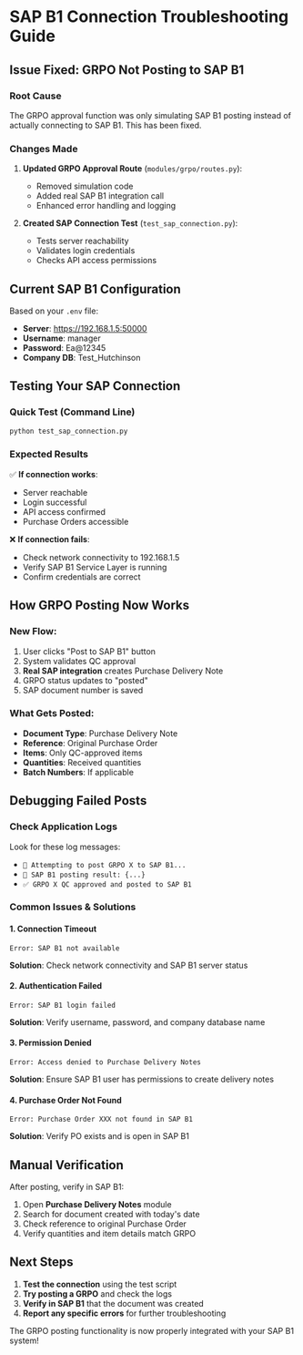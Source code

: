# SAP B1 Connection Troubleshooting Guide

## Issue Fixed: GRPO Not Posting to SAP B1

### Root Cause
The GRPO approval function was only simulating SAP B1 posting instead of actually connecting to SAP B1. This has been fixed.

### Changes Made
1. **Updated GRPO Approval Route** (`modules/grpo/routes.py`):
   - Removed simulation code
   - Added real SAP B1 integration call
   - Enhanced error handling and logging

2. **Created SAP Connection Test** (`test_sap_connection.py`):
   - Tests server reachability
   - Validates login credentials
   - Checks API access permissions

## Current SAP B1 Configuration
Based on your `.env` file:
- **Server**: https://192.168.1.5:50000
- **Username**: manager
- **Password**: Ea@12345
- **Company DB**: Test_Hutchinson

## Testing Your SAP Connection

### Quick Test (Command Line)
```bash
python test_sap_connection.py
```

### Expected Results
✅ **If connection works**:
- Server reachable
- Login successful
- API access confirmed
- Purchase Orders accessible

❌ **If connection fails**:
- Check network connectivity to 192.168.1.5
- Verify SAP B1 Service Layer is running
- Confirm credentials are correct

## How GRPO Posting Now Works

### New Flow:
1. User clicks "Post to SAP B1" button
2. System validates QC approval
3. **Real SAP integration** creates Purchase Delivery Note
4. GRPO status updates to "posted"
5. SAP document number is saved

### What Gets Posted:
- **Document Type**: Purchase Delivery Note
- **Reference**: Original Purchase Order
- **Items**: Only QC-approved items
- **Quantities**: Received quantities
- **Batch Numbers**: If applicable

## Debugging Failed Posts

### Check Application Logs
Look for these log messages:
- `🚀 Attempting to post GRPO X to SAP B1...`
- `📡 SAP B1 posting result: {...}`
- `✅ GRPO X QC approved and posted to SAP B1`

### Common Issues & Solutions

#### 1. Connection Timeout
```
Error: SAP B1 not available
```
**Solution**: Check network connectivity and SAP B1 server status

#### 2. Authentication Failed
```
Error: SAP B1 login failed
```
**Solution**: Verify username, password, and company database name

#### 3. Permission Denied
```
Error: Access denied to Purchase Delivery Notes
```
**Solution**: Ensure SAP B1 user has permissions to create delivery notes

#### 4. Purchase Order Not Found
```
Error: Purchase Order XXX not found in SAP B1
```
**Solution**: Verify PO exists and is open in SAP B1

## Manual Verification

After posting, verify in SAP B1:
1. Open **Purchase Delivery Notes** module
2. Search for document created with today's date
3. Check reference to original Purchase Order
4. Verify quantities and item details match GRPO

## Next Steps

1. **Test the connection** using the test script
2. **Try posting a GRPO** and check the logs
3. **Verify in SAP B1** that the document was created
4. **Report any specific errors** for further troubleshooting

The GRPO posting functionality is now properly integrated with your SAP B1 system!